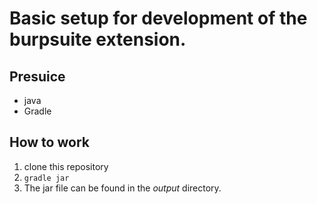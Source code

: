 # Basic setup for development of the burpsuite extension.
## Presuice
- java 
- Gradle
## How to work
1. clone this repository
2. `gradle jar`
3. The jar file can be found in the *output* directory.
